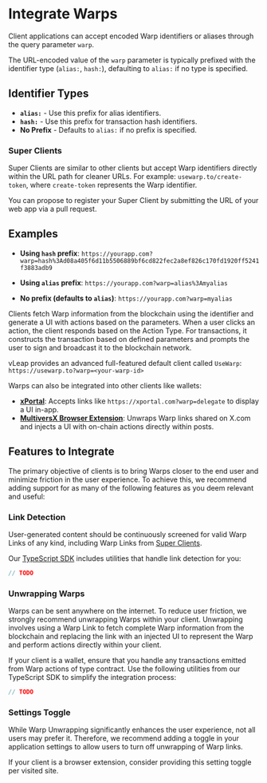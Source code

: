 # Integrate Warps

Client applications can accept encoded Warp identifiers or aliases through the query parameter `warp`.

The URL-encoded value of the `warp` parameter is typically prefixed with the identifier type (`alias:`, `hash:`), defaulting to `alias:` if no type is specified.

## Identifier Types

- **`alias:`** - Use this prefix for alias identifiers.
- **`hash:`** - Use this prefix for transaction hash identifiers.
- **No Prefix** - Defaults to `alias:` if no prefix is specified.

### Super Clients

Super Clients are similar to other clients but accept Warp identifiers directly within the URL path for cleaner URLs. For example: `usewarp.to/create-token`, where `create-token` represents the Warp identifier.

You can propose to register your Super Client by submitting the URL of your web app via a pull request.

## Examples

- **Using `hash` prefix**:
  `https://yourapp.com?warp=hash%3Ad08a405f6d11b5506889bf6cd822fec2a8ef826c170fd1920ff5241f3883adb9`

- **Using `alias` prefix**:
  `https://yourapp.com?warp=alias%3Amyalias`

- **No prefix (defaults to `alias`)**:
  `https://yourapp.com?warp=myalias`

Clients fetch Warp information from the blockchain using the identifier and generate a UI with actions based on the parameters. When a user clicks an action, the client responds based on the Action Type. For transactions, it constructs the transaction based on defined parameters and prompts the user to sign and broadcast it to the blockchain network.

vLeap provides an advanced full-featured default client called `UseWarp`:
`https://usewarp.to?warp=<your-warp-id>`

Warps can also be integrated into other clients like wallets:

- **[xPortal](https://xportal.com)**: Accepts links like `https://xportal.com?warp=delegate` to display a UI in-app.
- **[MultiversX Browser Extension](https://chromewebstore.google.com/detail/multiversx-wallet/dngmlblcodfobpdpecaadgfbcggfjfnm)**: Unwraps Warp links shared on X.com and injects a UI with on-chain actions directly within posts.

## Features to Integrate

The primary objective of clients is to bring Warps closer to the end user and minimize friction in the user experience. To achieve this, we recommend adding support for as many of the following features as you deem relevant and useful:

### Link Detection

User-generated content should be continuously screened for valid Warp Links of any kind, including Warp Links from [Super Clients](#super-clients).

Our [TypeScript SDK](./sdks.md#typescript) includes utilities that handle link detection for you:

```typescript
// TODO
```

### Unwrapping Warps

Warps can be sent anywhere on the internet. To reduce user friction, we strongly recommend unwrapping Warps within your client. Unwrapping involves using a Warp Link to fetch complete Warp information from the blockchain and replacing the link with an injected UI to represent the Warp and perform actions directly within your client.

If your client is a wallet, ensure that you handle any transactions emitted from Warp actions of type contract.
Use the following utilities from our TypeScript SDK to simplify the integration process:

```typescript
// TODO
```

### Settings Toggle

While Warp Unwrapping significantly enhances the user experience, not all users may prefer it. Therefore, we recommend adding a toggle in your application settings to allow users to turn off unwrapping of Warp links.

If your client is a browser extension, consider providing this setting toggle per visited site.
